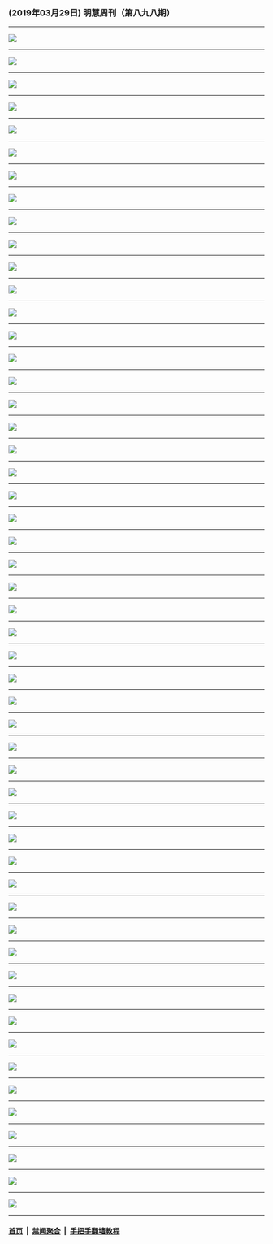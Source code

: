 ### (2019年03月29日) 明慧周刊（第八九八期） 

---

<img src="http://qikan.minghui.org/mhqkpage/qikanimage/2019/03/29/mhweekly898_read-online1.png"/><hr/>
<img src="http://qikan.minghui.org/mhqkpage/qikanimage/2019/03/29/mhweekly898_read-online2.png"/><hr/>
<img src="http://qikan.minghui.org/mhqkpage/qikanimage/2019/03/29/mhweekly898_read-online3.png"/><hr/>
<img src="http://qikan.minghui.org/mhqkpage/qikanimage/2019/03/29/mhweekly898_read-online4.png"/><hr/>
<img src="http://qikan.minghui.org/mhqkpage/qikanimage/2019/03/29/mhweekly898_read-online5.png"/><hr/>
<img src="http://qikan.minghui.org/mhqkpage/qikanimage/2019/03/29/mhweekly898_read-online6.png"/><hr/>
<img src="http://qikan.minghui.org/mhqkpage/qikanimage/2019/03/29/mhweekly898_read-online7.png"/><hr/>
<img src="http://qikan.minghui.org/mhqkpage/qikanimage/2019/03/29/mhweekly898_read-online8.png"/><hr/>
<img src="http://qikan.minghui.org/mhqkpage/qikanimage/2019/03/29/mhweekly898_read-online9.png"/><hr/>
<img src="http://qikan.minghui.org/mhqkpage/qikanimage/2019/03/29/mhweekly898_read-online10.png"/><hr/>
<img src="http://qikan.minghui.org/mhqkpage/qikanimage/2019/03/29/mhweekly898_read-online11.png"/><hr/>
<img src="http://qikan.minghui.org/mhqkpage/qikanimage/2019/03/29/mhweekly898_read-online12.png"/><hr/>
<img src="http://qikan.minghui.org/mhqkpage/qikanimage/2019/03/29/mhweekly898_read-online13.png"/><hr/>
<img src="http://qikan.minghui.org/mhqkpage/qikanimage/2019/03/29/mhweekly898_read-online14.png"/><hr/>
<img src="http://qikan.minghui.org/mhqkpage/qikanimage/2019/03/29/mhweekly898_read-online15.png"/><hr/>
<img src="http://qikan.minghui.org/mhqkpage/qikanimage/2019/03/29/mhweekly898_read-online16.png"/><hr/>
<img src="http://qikan.minghui.org/mhqkpage/qikanimage/2019/03/29/mhweekly898_read-online17.png"/><hr/>
<img src="http://qikan.minghui.org/mhqkpage/qikanimage/2019/03/29/mhweekly898_read-online18.png"/><hr/>
<img src="http://qikan.minghui.org/mhqkpage/qikanimage/2019/03/29/mhweekly898_read-online19.png"/><hr/>
<img src="http://qikan.minghui.org/mhqkpage/qikanimage/2019/03/29/mhweekly898_read-online20.png"/><hr/>
<img src="http://qikan.minghui.org/mhqkpage/qikanimage/2019/03/29/mhweekly898_read-online21.png"/><hr/>
<img src="http://qikan.minghui.org/mhqkpage/qikanimage/2019/03/29/mhweekly898_read-online22.png"/><hr/>
<img src="http://qikan.minghui.org/mhqkpage/qikanimage/2019/03/29/mhweekly898_read-online23.png"/><hr/>
<img src="http://qikan.minghui.org/mhqkpage/qikanimage/2019/03/29/mhweekly898_read-online24.png"/><hr/>
<img src="http://qikan.minghui.org/mhqkpage/qikanimage/2019/03/29/mhweekly898_read-online25.png"/><hr/>
<img src="http://qikan.minghui.org/mhqkpage/qikanimage/2019/03/29/mhweekly898_read-online26.png"/><hr/>
<img src="http://qikan.minghui.org/mhqkpage/qikanimage/2019/03/29/mhweekly898_read-online27.png"/><hr/>
<img src="http://qikan.minghui.org/mhqkpage/qikanimage/2019/03/29/mhweekly898_read-online28.png"/><hr/>
<img src="http://qikan.minghui.org/mhqkpage/qikanimage/2019/03/29/mhweekly898_read-online29.png"/><hr/>
<img src="http://qikan.minghui.org/mhqkpage/qikanimage/2019/03/29/mhweekly898_read-online30.png"/><hr/>
<img src="http://qikan.minghui.org/mhqkpage/qikanimage/2019/03/29/mhweekly898_read-online31.png"/><hr/>
<img src="http://qikan.minghui.org/mhqkpage/qikanimage/2019/03/29/mhweekly898_read-online32.png"/><hr/>
<img src="http://qikan.minghui.org/mhqkpage/qikanimage/2019/03/29/mhweekly898_read-online33.png"/><hr/>
<img src="http://qikan.minghui.org/mhqkpage/qikanimage/2019/03/29/mhweekly898_read-online34.png"/><hr/>
<img src="http://qikan.minghui.org/mhqkpage/qikanimage/2019/03/29/mhweekly898_read-online35.png"/><hr/>
<img src="http://qikan.minghui.org/mhqkpage/qikanimage/2019/03/29/mhweekly898_read-online36.png"/><hr/>
<img src="http://qikan.minghui.org/mhqkpage/qikanimage/2019/03/29/mhweekly898_read-online37.png"/><hr/>
<img src="http://qikan.minghui.org/mhqkpage/qikanimage/2019/03/29/mhweekly898_read-online38.png"/><hr/>
<img src="http://qikan.minghui.org/mhqkpage/qikanimage/2019/03/29/mhweekly898_read-online39.png"/><hr/>
<img src="http://qikan.minghui.org/mhqkpage/qikanimage/2019/03/29/mhweekly898_read-online40.png"/><hr/>
<img src="http://qikan.minghui.org/mhqkpage/qikanimage/2019/03/29/mhweekly898_read-online41.png"/><hr/>
<img src="http://qikan.minghui.org/mhqkpage/qikanimage/2019/03/29/mhweekly898_read-online42.png"/><hr/>
<img src="http://qikan.minghui.org/mhqkpage/qikanimage/2019/03/29/mhweekly898_read-online43.png"/><hr/>
<img src="http://qikan.minghui.org/mhqkpage/qikanimage/2019/03/29/mhweekly898_read-online44.png"/><hr/>
<img src="http://qikan.minghui.org/mhqkpage/qikanimage/2019/03/29/mhweekly898_read-online45.png"/><hr/>
<img src="http://qikan.minghui.org/mhqkpage/qikanimage/2019/03/29/mhweekly898_read-online46.png"/><hr/>
<img src="http://qikan.minghui.org/mhqkpage/qikanimage/2019/03/29/mhweekly898_read-online47.png"/><hr/>
<img src="http://qikan.minghui.org/mhqkpage/qikanimage/2019/03/29/mhweekly898_read-online48.png"/><hr/>
<img src="http://qikan.minghui.org/mhqkpage/qikanimage/2019/03/29/mhweekly898_read-online49.png"/><hr/>
<img src="http://qikan.minghui.org/mhqkpage/qikanimage/2019/03/29/mhweekly898_read-online50.png"/><hr/>
<img src="http://qikan.minghui.org/mhqkpage/qikanimage/2019/03/29/mhweekly898_read-online51.png"/><hr/>
<img src="http://qikan.minghui.org/mhqkpage/qikanimage/2019/03/29/mhweekly898_read-online52.png"/><hr/>


#### [首页](../../../..) &nbsp;|&nbsp; [禁闻聚合](https://github.com/gfw-breaker/banned-news) &nbsp;|&nbsp; [手把手翻墙教程](https://github.com/gfw-breaker/guides) 